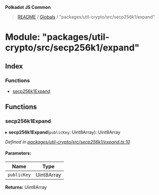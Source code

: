 **Polkadot JS Common**

> [README](../README.md) / [Globals](../globals.md) / "packages/util-crypto/src/secp256k1/expand"

# Module: "packages/util-crypto/src/secp256k1/expand"

## Index

### Functions

* [secp256k1Expand](_packages_util_crypto_src_secp256k1_expand_.md#secp256k1expand)

## Functions

### secp256k1Expand

▸ **secp256k1Expand**(`publicKey`: Uint8Array): Uint8Array

*Defined in [packages/util-crypto/src/secp256k1/expand.ts:10](https://github.com/polkadot-js/common/blob/13ae8665/packages/util-crypto/src/secp256k1/expand.ts#L10)*

#### Parameters:

Name | Type |
------ | ------ |
`publicKey` | Uint8Array |

**Returns:** Uint8Array
